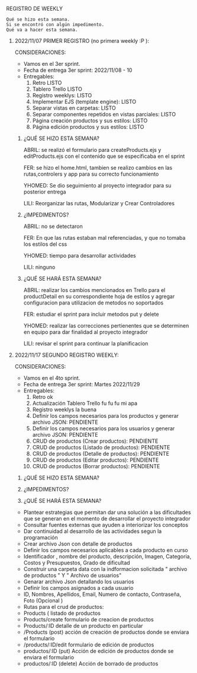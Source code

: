 REGISTRO DE WEEKLY

    Qué se hizo esta semana.
    Si se encontró con algún impedimento.
    Qué va a hacer esta semana.

1. 2022/11/07 PRIMER REGISTRO (no primera weekly :P ):

    CONSIDERACIONES:

    - Vamos en el 3er sprint. 
    - Fecha de entrega 3er sprint: 2022/11/08 - 10
    - Entregables:
        1. Retro                                              LISTO
        2. Tablero Trello                                     LISTO
        3. Registro weeklys:                                  LISTO
        4. Implementar EJS (template engine):                 LISTO
        5. Separar vistas en carpetas:                        LISTO
        6. Separar componentes repetidos en vistas parciales: LISTO
        7. Página creación productos y sus estilos:           LISTO
        8. Página edición productos y sus estilos:            LISTO


    1. ¿QUÉ SE HIZO ESTA SEMANA?

        ABRIL: se realizó el formulario para createProducts.ejs y editProducts.ejs con el contenido que se especificaba en el sprint

        FER: se hizo el home.html, tambien se realizo cambios en las rutas,controlers y app para su correcto funcionamiento

        YHOMED: Se dio seguimiento al proyecto integrador para su posterior entrega 

        LILI: Reorganizar las rutas, Modularizar y Crear Controladores

    2.  ¿IMPEDIMENTOS?

        ABRIL: no se detectaron

        FER: En que las rutas estaban mal referenciadas, y que no tomaba los estilos del css

        YHOMED: tiempo para desarrollar actividades

        LILI: ninguno

    3. ¿QUÉ SE HARÁ ESTA SEMANA?

        ABRIL: realizar los cambios mencionados en Trello para el productDetail en su correspondiente hoja de estilos y agregar configuracion para utilizacion de metodos no soportados

        FER: estudiar el sprint para incluir metodos put y delete

        YHOMED: realizar las correcciones pertienentes que se determinen en equipo para dar finalidad al proyecto integrador 

        LILI: revisar el sprint para continuar la planificacion

2. 2022/11/17 SEGUNDO REGISTRO WEEKLY:

    CONSIDERACIONES:

    - Vamos en el 4to sprint. 
    - Fecha de entrega 3er sprint: Martes 2022/11/29
    - Entregables:
        1. Retro                                                                      ok
        2. Actualización Tablero Trello                                               fu fu fu mi apa 
        3. Registro weeklys                                                           la buena 
        4. Definir los campos necesarios para los productos y generar archivo JSON:   PENDIENTE
        5. Definir los campos necesarios para los usuarios y generar archivo JSON:    PENDIENTE
        6. CRUD de productos (Crear productos):                                       PENDIENTE
        7. CRUD de productos (Listado de productos):                                  PENDIENTE
        8. CRUD de productos (Detalle de productos):                                  PENDIENTE
        9. CRUD de productos (Editar productos):                                      PENDIENTE
        10. CRUD de productos (Borrar productos):                                     PENDIENTE

    1. ¿QUÉ SE HIZO ESTA SEMANA?

    2.  ¿IMPEDIMENTOS?

    3. ¿QUÉ SE HARÁ ESTA SEMANA?
    * Plantear estrategias que permitan dar una solución a las dificultades que se generan en el momento de desarrollar el proyecto integrador 
    * Consultar fuentes externas que ayuden a interiorizar los conceptos
    * Dar continuidad al desarrollo de las actividades segun la programación 
    * Crear archivo Json con detalle de productos 
    * Definir los campos necesarios aplicables a cada producto en curso 
    * Identificador , nombre del producto, descripción, Imagen, Categoria, Costos y Presupuestos, Grado de dificultad 
    * Construir una carpeta data con la indformacion solicitada " archivo de productos " Y " Archivo de usuarios"
    * Genarar archivo Json detallando los usuarios 
    * Definir los campos asignados a cada usuario 
    * ID, Nombres, Apellidos, Email, Numero de contacto, Contraseña, Foto (Opcional )
    * Rutas para el crud de productos:
    - Products ( listado de productos 
    - Products/create formulario de creacion de productos 
    - Products/:ID detalle de un producto en particular 
    - /Products (post) acción de creación de productos donde se enviara el formulario 
    - /products/:ID/edit  formulario de edición de productos  
    - productos/:ID (put) Acción de edición de productos donde se enviara el formulario 
    - productos/:ID (delete) Acción de borrado de productos 







